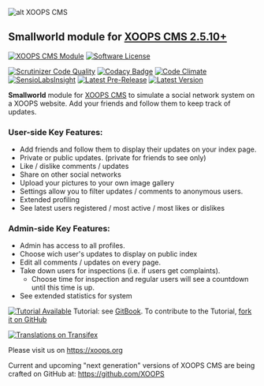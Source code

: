 ![alt XOOPS CMS](https://xoops.org/images/logoXoops4GithubRepository.png)
## Smallworld module for  [XOOPS CMS 2.5.10+](https://xoops.org)
[![XOOPS CMS Module](https://img.shields.io/badge/XOOPS%20CMS-Module-blue.svg)](https://xoops.org)
[![Software License](https://img.shields.io/badge/license-GPL-brightgreen.svg?style=flat)](http://www.gnu.org/licenses/gpl-2.0.html)

[![Scrutinizer Code Quality](https://img.shields.io/scrutinizer/g/XoopsModules25x/smallworld.svg?style=flat)](https://scrutinizer-ci.com/g/XoopsModules25x/smallworld/?branch=master)
[![Codacy Badge](https://api.codacy.com/project/badge/Grade/95b12220e0ac4056b9af52af708379c9)](https://www.codacy.com/app/mambax7/smallworld_2)
[![Code Climate](https://img.shields.io/codeclimate/github/XoopsModules25x/smallworld.svg?style=flat)](https://codeclimate.com/github/XoopsModules25x/smallworld)
[![SensioLabsInsight](https://insight.sensiolabs.com/projects/68207475-07ff-4567-a282-6e2f119077d2/mini.png)](https://insight.sensiolabs.com/projects/68207475-07ff-4567-a282-6e2f119077d2)
[![Latest Pre-Release](https://img.shields.io/github/tag/XoopsModules25x/smallworld.svg?style=flat)](https://github.com/XoopsModules25x/smallworld/tags/)
[![Latest Version](https://img.shields.io/github/release/XoopsModules25x/smallworld.svg?style=flat)](https://github.com/XoopsModules25x/smallworld/releases/)

**Smallworld** module for [XOOPS CMS](https://xoops.org) to simulate a social network system on a XOOPS website. Add your friends and follow them to keep track of updates.

### User-side Key Features:
* Add friends and follow them to display their updates on your index page.
* Private or public updates. (private for friends to see only)
* Like / dislike comments / updates
* Share on other social networks
* Upload your pictures to your own image gallery
* Settings allow you to filter updates / comments to anonymous users.
* Extended profiling
* See latest users registered / most active / most likes or dislikes

### Admin-side Key Features:
* Admin has access to all profiles.
* Choose wich user's updates to display on public index
* Edit all comments / updates on every page.
* Take down users for inspections (i.e. if users get complaints).
  * Choose time for inspection and regular users will see a countdown until this time is up.
* See extended statistics for system

[![Tutorial Available](https://xoops.org/images/tutorial-available-blue.svg)](https://www.gitbook.com/book/xoops/smallworld-tutorial/) Tutorial: see [GitBook](https://www.gitbook.com/book/xoops/smallworld-tutorial/).
To contribute to the Tutorial, [fork it on GitHub](https://github.com/XoopsDocs/smallworld-tutorial)

[![Translations on Transifex](https://xoops.org/images/translations-transifex-blue.svg)](https://www.transifex.com/xoops)

Please visit us on https://xoops.org

Current and upcoming "next generation" versions of XOOPS CMS are being crafted on GitHub at: https://github.com/XOOPS 
